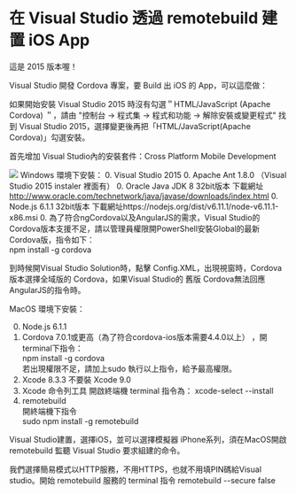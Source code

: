 # 在 Visual Studio 透過 remotebuild 建置 iOS App
這是 2015 版本喔！

Visual Studio 開發 Cordova 專案，要 Build 出 iOS 的 App，可以這麼做：

如果開始安裝 Visual Studio 2015 時沒有勾選＂HTML/JavaScript (Apache Cordova) ＂，請由 "控制台 -\> 程式集 -\> 程式和功能 -\> 解除安裝或變更程式" 找到 Visual Studio 2015，選擇變更後再把「HTML/JavaScript(Apache Cordova)」勾選安裝。



首先增加 Visual Studio內的安裝套件：Cross Platform Mobile Development

![][image-1]
Windows 環境下安裝：
0.  Visual Studio 2015 
0.  Apache Ant 1.8.0 （Visual Studio 2015 instaler 裡面有）
0.  Oracle Java JDK 8 32bit版本 下載網址  
	http://www.oracle.com/technetwork/java/javase/downloads/index.html
0.  Node.js 6.1.1  32bit版本 下載網址https://nodejs.org/dist/v6.11.1/node-v6.11.1-x86.msi
0.  為了符合ngCordova以及AngularJS的需求，Visual Studio的Cordova版本支援不足，請以管理員權限開PowerShell安裝Global的最新Cordova版，指令如下：  
	npm install -g cordova

到時候開Visual Studio Solution時，點擊 Config.XML，出現視窗時，Cordova版本選擇全域版的 Cordova，如果Visual Studio的 舊版 Cordova無法回應AngularJS的指令時。


MacOS 環境下安裝：

0.  Node.js 6.1.1
0.  Cordova 7.0.1或更高（為了符合cordova-ios版本需要4.4.0以上） ，開terminal下指令：  
	npm install -g cordova  
	若出現權限不足，請加上sudo 執行以上指令，給予最高權限。
0.  Xcode 8.3.3 不要裝 Xcode 9.0
0.  Xcode 命令列工具
開啟終端機 terminal 指令為：
xcode-select  --install
0.  remotebuild  
	開終端機下指令  
	sudo npm install -g remotebuild

Visual Studio建置，選擇iOS，並可以選擇模擬器 iPhone系列，須在MacOS開啟 remotebuild 監聽 Visual Studio 要求組建的命令。

我們選擇簡易模式以HTTP服務，不用HTTPS，也就不用填PIN碼給Visual studio。開始 remotebuild 服務的  terminal 指令
remotebuild --secure false

[image-1]:	installer.png